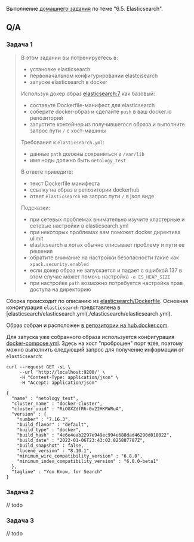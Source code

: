 Выполнение [домашнего задания](https://github.com/netology-code/virt-homeworks/blob/master/06-db-05-elasticsearch/README.md) 
по теме "6.5. Elasticsearch".

## Q/A

### Задача 1

> В этом задании вы потренируетесь в:
> - установке elasticsearch
> - первоначальном конфигурировании elastcisearch
> - запуске elasticsearch в docker
> 
> Используя докер образ [elasticsearch:7](https://hub.docker.com/_/elasticsearch) как базовый:
> 
> - составьте Dockerfile-манифест для elasticsearch
> - соберите docker-образ и сделайте `push` в ваш docker.io репозиторий
> - запустите контейнер из получившегося образа и выполните запрос пути `/` c хост-машины
> 
> Требования к `elasticsearch.yml`:
> - данные `path` должны сохраняться в `/var/lib` 
> - имя ноды должно быть `netology_test`
> 
> В ответе приведите:
> - текст Dockerfile манифеста
> - ссылку на образ в репозитории dockerhub
> - ответ `elasticsearch` на запрос пути `/` в json виде
> 
> Подсказки:
> - при сетевых проблемах внимательно изучите кластерные и сетевые настройки в elasticsearch.yml
> - при некоторых проблемах вам поможет docker директива ulimit
> - elasticsearch в логах обычно описывает проблему и пути ее решения
> - обратите внимание на настройки безопасности такие как `xpack.security.enabled` 
> - если докер образ не запускается и падает с ошибкой 137 в этом случае может помочь настройка `-e ES_HEAP_SIZE`
> - при настройке `path` возможно потребуется настройка прав доступа на директорию

Сборка происходит по описанию из [elasticsearch/Dockerfile](./elasticsearch/Dockerfile).
Основная конфигурация `elasticsearch` представлена в [elasticsearch/elasticsearch.yml(./elasticsearch/elasticsearch.yml).

Образ собран и расположен [в репозитории на hub.docker.com](https://hub.docker.com/r/dannecron/netology-devops-elasticsearch).

Для запуска уже собранного образа используется конфигурация [docker-compose.yml](./docker-compose.yml).
Здесь на хост "проброшен" порт `9200`, поэтому можно выполнить следующий запрос для получение информации от `elasticsearch`:

```shell
curl --request GET -sL \
     --url 'http://localhost:9200/' \
     -H "Content-Type: application/json" \
     -H "Accept: application/json"

{
  "name" : "netology_test",
  "cluster_name" : "docker-cluster",
  "cluster_uuid" : "RiOGXZdfR6-0v22HKRWRuA",
  "version" : {
    "number" : "7.16.3",
    "build_flavor" : "default",
    "build_type" : "docker",
    "build_hash" : "4e6e4eab2297e949ec994e688dad46290d018022",
    "build_date" : "2022-01-06T23:43:02.825887787Z",
    "build_snapshot" : false,
    "lucene_version" : "8.10.1",
    "minimum_wire_compatibility_version" : "6.8.0",
    "minimum_index_compatibility_version" : "6.0.0-beta1"
  },
  "tagline" : "You Know, for Search"
}
```

### Задача 2

// todo

### Задача 3

// todo